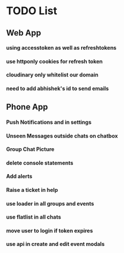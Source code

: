 # TODO List

## Web App

#### using accesstoken as well as refreshtokens
#### use httponly cookies for refresh token

#### cloudinary only whitelist our domain
#### need to add abhishek's id to send emails

## Phone App

#### Push Notifications and in settings
#### Unseen Messages outside chats on chatbox
#### Group Chat Picture
#### delete console statements
#### Add alerts 
#### Raise a ticket in help
#### use loader in all groups and events
#### use flatlist in all chats
#### move user to login if token expires 
#### use api in create and edit event modals
